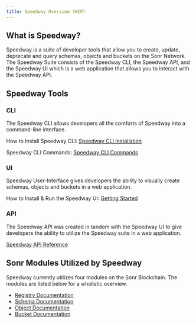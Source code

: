 ```yaml
---
title: Speedway Overview (WIP)
---
```

## What is Speedway?
Speedway is a suite of developer tools that allow you to create, update, deprecate and query schemas, objects and buckets on the Sonr Network. The Speedway Suite consists of the Speedway CLI, the Speedway API, and the Speedway UI which is a web application that allows you to interact with the Speedway API. 

## Speedway Tools

### CLI
The Speedway CLI allows developers all the comforts of Speedway into a command-line interface. 

How to Install Speedway CLI:
[Speedway CLI Installation](https://docs.sonr.io/cli/cli-install.html)

Speedway CLI Commands:
[Speedway CLI Commands](https://docs.sonr.io/cli/cli-commands.html)

### UI
Speedway User-Interface gives developers the ability to visually create schemas, objects and buckets in a web application.

How to Install & Run the Speedway UI:
[Getting Started](https://docs.sonr.io/motor-sdk/speedway/getting-started.html)

### API
The Speedway API was created in tandom with the Speedway UI to give developers the ability to utilize the Speedway suite in a web application.

[Speedway API Reference](https://docs.sonr.io/motor-sdk/speedway/api-overview.html)

## Sonr Modules Utilized by Speedway

Speedway currently utilizes four modules on the Sonr Blockchain. The modules are listed below for a wholistic overview.
- [Registry Documentation](https://docs.sonr.io)
- [Schema Documentation](https://docs.sonr.io)
- [Object Documentation](https://docs.sonr.io)
- [Bucket Documentation](https://docs.sonr.io)